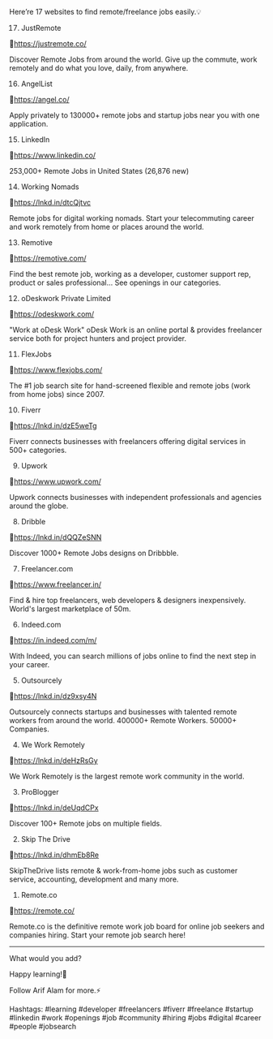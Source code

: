 Here’re 17 websites to find remote/freelance jobs easily.💡


17. JustRemote

📍https://justremote.co/

Discover Remote Jobs from around the world. Give up the commute, work remotely and do what you love, daily, from anywhere.

16. AngelList

📍https://angel.co/

Apply privately to 130000+ remote jobs and startup jobs near you with one application.

15. LinkedIn

📍https://www.linkedin.co/

253,000+ Remote Jobs in United States (26,876 new)

14. Working Nomads

📍https://lnkd.in/dtcQjtvc

Remote jobs for digital working nomads. Start your telecommuting career and work remotely from home or places around the world.

13. Remotive

📍https://remotive.com/

Find the best remote job, working as a developer, customer support rep, product or sales professional... See openings in our categories.

12. oDeskwork Private Limited

📍https://odeskwork.com/

"Work at oDesk Work" oDesk Work is an online portal & provides freelancer service both for project hunters and project provider.

11. FlexJobs

📍https://www.flexjobs.com/

The #1 job search site for hand-screened flexible and remote jobs (work from home jobs) since 2007.

10. Fiverr

📍https://lnkd.in/dzE5weTg

Fiverr connects businesses with freelancers offering digital services in 500+ categories.

9. Upwork

📍https://www.upwork.com/

Upwork connects businesses with independent professionals and agencies around the globe.

8. Dribble

📍https://lnkd.in/dQQZeSNN

Discover 1000+ Remote Jobs designs on Dribbble.

7. Freelancer.com

📍https://www.freelancer.in/

Find & hire top freelancers, web developers & designers inexpensively. World's largest marketplace of 50m.

6. Indeed.com

📍https://in.indeed.com/m/

With Indeed, you can search millions of jobs online to find the next step in your career.

5. Outsourcely

📍https://lnkd.in/dz9xsy4N

Outsourcely connects startups and businesses with talented remote workers from around the world. 400000+ Remote Workers. 50000+ Companies.

4. We Work Remotely

📍https://lnkd.in/deHzRsGy

We Work Remotely is the largest remote work community in the world.

3. ProBlogger

📍https://lnkd.in/deUqdCPx

Discover 100+ Remote jobs on multiple fields.

2. Skip The Drive

📍https://lnkd.in/dhmEb8Re

SkipTheDrive lists remote & work-from-home jobs such as customer service, accounting, development and many more.

1. Remote.co

📍https://remote.co/

Remote.co is the definitive remote work job board for online job seekers and companies hiring. Start your remote job search here!

------------------------------

What would you add?

Happy learning!🙌

Follow Arif Alam for more.⚡️

Hashtags: #learning #developer #freelancers #fiverr #freelance #startup #linkedin #work #openings #job #community #hiring #jobs #digital #career #people #jobsearch
